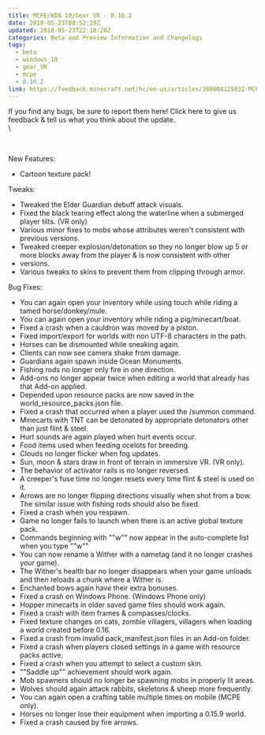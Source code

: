 ```yaml
---
title: MCPE/WIN 10/Gear VR - 0.16.2
date: 2018-05-23T08:52:29Z
updated: 2018-05-23T22:18:20Z
categories: Beta and Preview Information and Changelogs
tags:
  - beta
  - windows_10
  - gear_VR
  - mcpe
  - 0.16.2
link: https://feedback.minecraft.net/hc/en-us/articles/360004125832-MCPE-WIN-10-Gear-VR-0-16-2
---
```


If you find any bugs, be sure to report them here! Click here to give us feedback & tell us what you think about the update.\
\

<div>

 

</div>

New Features:

-   Cartoon texture pack!

Tweaks:

-   Tweaked the Elder Guardian debuff attack visuals.
-   Fixed the black tearing effect along the waterline when a submerged player tilts. (VR only)
-   Various minor fixes to mobs whose attributes weren\'t consistent with previous versions.
-   Tweaked creeper explosion/detonation so they no longer blow up 5 or more blocks away from the player & is now consistent with other
-   versions.
-   Various tweaks to skins to prevent them from clipping through armor.

Bug Fixes:

-   You can again open your inventory while using touch while riding a tamed horse/donkey/mule.
-   You can again open your inventory while riding a pig/minecart/boat.
-   Fixed a crash when a cauldron was moved by a piston.
-   Fixed import/export for worlds with non UTF-8 characters in the path.
-   Horses can be dismounted while sneaking again.
-   Clients can now see camera shake from damage.
-   Guardians again spawn inside Ocean Monuments.
-   Fishing rods no longer only fire in one direction.
-   Add-ons no longer appear twice when editing a world that already has that Add-on applied.
-   Depended upon resource packs are now saved in the world_resource_packs.json file.
-   Fixed a crash that occurred when a player used the /summon command.
-   Minecarts with TNT can be detonated by appropriate detonators other than just flint & steel.
-   Hurt sounds are again played when hurt events occur.
-   Food items used when feeding ocelots for breeding.
-   Clouds no longer flicker when fog updates.
-   Sun, moon & stars draw in front of terrain in immersive VR. (VR only).
-   The behavior of activator rails is no longer reversed.
-   A creeper\'s fuse time no longer resets every time flint & steel is used on it.
-   Arrows are no longer flipping directions visually when shot from a bow. The similar issue with fishing rods should also be fixed.
-   Fixed a crash when you respawn.
-   Game no longer fails to launch when there is an active global texture pack.
-   Commands beginning with \"\"w\"\" now appear in the auto-complete list when you type \"\"w\"\"
-   You can now rename a Wither with a nametag (and it no longer crashes your game).
-   The Wither\'s health bar no longer disappears when your game unloads and then reloads a chunk where a Wither is.
-   Enchanted bows again have their extra bonuses.
-   Fixed a crash on Windows Phone. (Windows Phone only)
-   Hopper minecarts in older saved game files should work again.
-   Fixed a crash with item frames & compasses/clocks.
-   Fixed texture changes on cats, zombie villagers, villagers when loading a world created before 0.16.
-   Fixed a crash from invalid pack_manifest.json files in an Add-on folder.
-   Fixed a crash when players closed settings in a game with resource packs active.
-   Fixed a crash when you attempt to select a custom skin.
-   \"\"Saddle up\"\" achievement should work again.
-   Mob spawners should no longer be spawning mobs in properly lit areas.
-   Wolves should again attack rabbits, skeletons & sheep more frequently.
-   You can again open a crafting table multiple times on mobile (MCPE only).
-   Horses no longer lose their equipment when importing a 0.15.9 world.
-   Fixed a crash caused by fire arrows.

<div>

 

</div>
